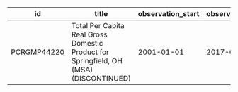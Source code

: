 | id          | title                                                                                 | observation_start   | observation_end   |
|-------------|---------------------------------------------------------------------------------------|---------------------|-------------------|
| PCRGMP44220 | Total Per Capita Real Gross Domestic Product for Springfield, OH (MSA) (DISCONTINUED) | 2001-01-01          | 2017-01-01        |